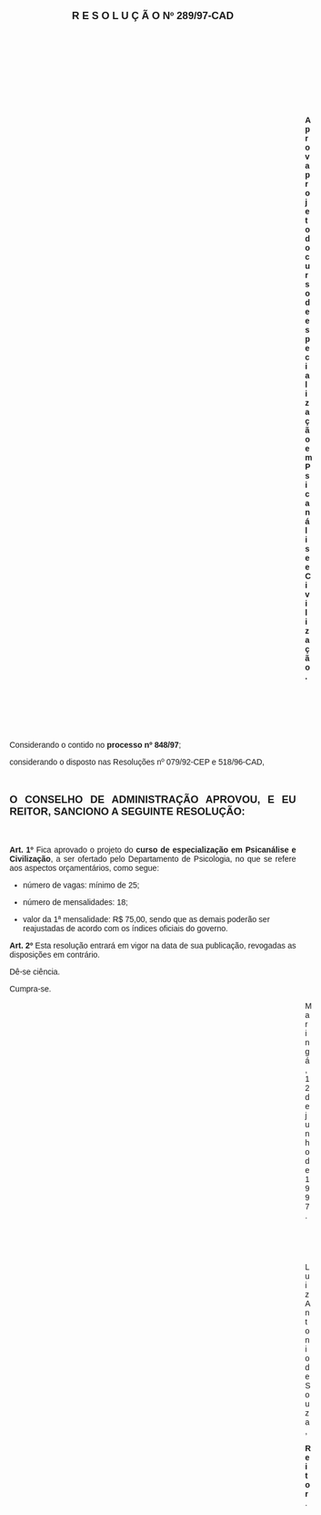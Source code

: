 <BODY>

<B><FONT FACE="Arial" SIZE=4><P ALIGN="CENTER">R E S O L U &Ccedil; &Atilde; O   Nº 289/97-CAD</P>
</B></FONT><FONT FACE="Arial">
<P>&nbsp;</P>
<P>&nbsp;</P>
<P>&nbsp;</P>
<P>&nbsp;</P>
<P>&nbsp;</P><DIR>
<DIR>
<DIR>
<DIR>
<DIR>
<DIR>
<DIR>
<DIR>
<DIR>
<DIR>
<DIR>
<DIR>
<DIR>

<B><P ALIGN="JUSTIFY">Aprova projeto do curso de especializa&ccedil;&atilde;o em Psican&aacute;lise e Civiliza&ccedil;&atilde;o.</P>
</B>
<P>&nbsp;</P>
<P>&nbsp;</P>
<P>&nbsp;</P></DIR>
</DIR>
</DIR>
</DIR>
</DIR>
</DIR>
</DIR>
</DIR>
</DIR>
</DIR>
</DIR>
</DIR>
</DIR>

<P ALIGN="JUSTIFY">&#9;&#9;Considerando o contido no <B>processo nº 848/97</B>;</P>
<P ALIGN="JUSTIFY">&#9;&#9;considerando o disposto nas Resolu&ccedil;&otilde;es nº 079/92-CEP e 518/96-CAD,</P>
<P ALIGN="JUSTIFY"></P>
<P ALIGN="JUSTIFY">&nbsp;</P>
</FONT><B><FONT FACE="Arial" SIZE=4><P ALIGN="JUSTIFY">O CONSELHO DE ADMINISTRA&Ccedil;&Atilde;O APROVOU, E EU REITOR, SANCIONO A SEGUINTE RESOLU&Ccedil;&Atilde;O:</P>
</B></FONT><FONT FACE="Arial"><P ALIGN="JUSTIFY"></P>
<P ALIGN="JUSTIFY">&nbsp;</P>
<P ALIGN="JUSTIFY">&#9;&#9;<B>Art. 1º </B>Fica aprovado o projeto do <B>curso de especializa&ccedil;&atilde;o em Psican&aacute;lise e Civiliza&ccedil;&atilde;o</B>, a ser ofertado pelo Departamento de Psicologia, no que se refere aos aspectos or&ccedil;ament&aacute;rios, como segue:</P>

<UL>
<P ALIGN="JUSTIFY"><LI>n&uacute;mero de vagas: m&iacute;nimo de 25;</LI></P>
<P ALIGN="JUSTIFY"><LI>n&uacute;mero de mensalidades: 18;</LI></P>
<P ALIGN="JUSTIFY"><LI>valor da 1ª mensalidade: R$ 75,00, sendo que as demais poder&atilde;o ser reajustadas de acordo com os &iacute;ndices oficiais do governo.</LI></P></UL>

<P ALIGN="JUSTIFY">&#9;&#9;<B>Art. 2º</B> Esta resolu&ccedil;&atilde;o entrar&aacute; em vigor na data de sua publica&ccedil;&atilde;o, revogadas as disposi&ccedil;&otilde;es em contr&aacute;rio.</P>
<P>&#9;&#9;D&ecirc;-se ci&ecirc;ncia.</P>
<P>&#9;&#9;Cumpra-se.</P>
<DIR>
<DIR>
<DIR>
<DIR>
<DIR>
<DIR>
<DIR>
<DIR>
<DIR>
<DIR>
<DIR>
<DIR>
<DIR>

<P>Maring&aacute;, 12 de junho de 1997.</P>

<P>&nbsp;</P>
<P>&nbsp;</P>
<P>Luiz Antonio de Souza,</P>
<B><P>Reitor</B>.</P>

</FONT><FONT FACE="Arial" SIZE=2><P>&nbsp;</P></DIR>
</DIR>
</DIR>
</DIR>
</DIR>
</DIR>
</DIR>
</DIR>
</DIR>
</DIR>
</DIR>
</DIR>
</DIR>
</FONT></BODY>
